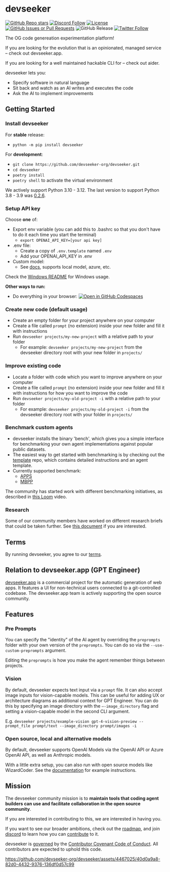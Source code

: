 # devseeker

[![GitHub Repo stars](https://img.shields.io/github/stars/devseeker-org/devseeker?style=social)](https://github.com/devseeker-org/devseeker)
[![Discord Follow](https://dcbadge.vercel.app/api/server/8tcDQ89Ej2?style=flat)](https://discord.gg/8tcDQ89Ej2)
[![License](https://img.shields.io/github/license/devseeker-org/devseeker)](https://github.com/devseeker-org/devseeker/blob/main/LICENSE)
[![GitHub Issues or Pull Requests](https://img.shields.io/github/issues/devseeker-org/devseeker)](https://github.com/devseeker-org/devseeker/issues)
![GitHub Release](https://img.shields.io/github/v/release/devseeker-org/devseeker)
[![Twitter Follow](https://img.shields.io/twitter/follow/antonosika?style=social)](https://twitter.com/antonosika)

The OG code genereation experimentation platform!

If you are looking for the evolution that is an opinionated, managed service – check out devseeker.app.

If you are looking for a well maintained hackable CLI for – check out aider.


devseeker lets you:
- Specify software in natural language
- Sit back and watch as an AI writes and executes the code
- Ask the AI to implement improvements

## Getting Started

### Install devseeker

For **stable** release:

- `python -m pip install devseeker`

For **development**:
- `git clone https://github.com/devseeker-org/devseeker.git`
- `cd devseeker`
- `poetry install`
- `poetry shell` to activate the virtual environment

We actively support Python 3.10 - 3.12. The last version to support Python 3.8 - 3.9 was [0.2.6](https://pypi.org/project/devseeker/0.2.6/).

### Setup API key

Choose **one** of:
- Export env variable (you can add this to .bashrc so that you don't have to do it each time you start the terminal)
    - `export OPENAI_API_KEY=[your api key]`
- .env file:
    - Create a copy of `.env.template` named `.env`
    - Add your OPENAI_API_KEY in .env
- Custom model:
    - See [docs](https://devseeker.readthedocs.io/en/latest/open_models.html), supports local model, azure, etc.

Check the [Windows README](./WINDOWS_README.md) for Windows usage.

**Other ways to run:**
- Do everything in your browser:
[![Open in GitHub Codespaces](https://github.com/codespaces/badge.svg)](https://github.com/devseeker-org/devseeker/codespaces)

### Create new code (default usage)
- Create an empty folder for your project anywhere on your computer
- Create a file called `prompt` (no extension) inside your new folder and fill it with instructions
- Run `devseeker projects/my-new-project` with a relative path to your folder
  - For example: `devseeker projects/my-new-project` from the devseeker directory root with your new folder in `projects/`

### Improve existing code
- Locate a folder with code which you want to improve anywhere on your computer
- Create a file called `prompt` (no extension) inside your new folder and fill it with instructions for how you want to improve the code
- Run `devseeker projects/my-old-project -i` with a relative path to your folder
  - For example: `devseeker projects/my-old-project -i` from the devseeker directory root with your folder in `projects/`

### Benchmark custom agents
- devseeker installs the binary 'bench', which gives you a simple interface for benchmarking your own agent implementations against popular public datasets.
- The easiest way to get started with benchmarking is by checking out the [template](https://github.com/devseeker-org/gpte-bench-template) repo, which contains detailed instructions and an agent template.
- Currently supported benchmark:
  - [APPS](https://github.com/hendrycks/apps)
  - [MBPP](https://github.com/google-research/google-research/tree/master/mbpp)

The community has started work with different benchmarking initiatives, as described in [this Loom](https://www.loom.com/share/206805143fbb4302b5455a5329eaab17?sid=f689608f-8e49-44f7-b55f-4c81e9dc93e6) video.

### Research
Some of our community members have worked on different research briefs that could be taken further. See [this document](https://docs.google.com/document/d/1qmOj2DvdPc6syIAm8iISZFpfik26BYw7ZziD5c-9G0E/edit?usp=sharing) if you are interested.

## Terms
By running devseeker, you agree to our [terms](https://github.com/devseeker-org/devseeker/blob/main/TERMS_OF_USE.md).


## Relation to devseeker.app (GPT Engineer)
[devseeker.app](https://devseeker.app/) is a commercial project for the automatic generation of web apps.
It features a UI for non-technical users connected to a git-controlled codebase.
The devseeker.app team is actively supporting the open source community.


## Features

### Pre Prompts
You can specify the "identity" of the AI agent by overriding the `preprompts` folder with your own version of the `preprompts`. You can do so via the `--use-custom-preprompts` argument.

Editing the `preprompts` is how you make the agent remember things between projects.

### Vision

By default, devseeker expects text input via a `prompt` file. It can also accept image inputs for vision-capable models. This can be useful for adding UX or architecture diagrams as additional context for GPT Engineer. You can do this by specifying an image directory with the `—-image_directory` flag and setting a vision-capable model in the second CLI argument.

E.g. `devseeker projects/example-vision gpt-4-vision-preview --prompt_file prompt/text --image_directory prompt/images -i`

### Open source, local and alternative models

By default, devseeker supports OpenAI Models via the OpenAI API or Azure OpenAI API, as well as Anthropic models.

With a little extra setup, you can also run with open source models like WizardCoder. See the [documentation](https://devseeker.readthedocs.io/en/latest/open_models.html) for example instructions.

## Mission

The devseeker community mission is to **maintain tools that coding agent builders can use and facilitate collaboration in the open source community**.

If you are interested in contributing to this, we are interested in having you.

If you want to see our broader ambitions, check out the [roadmap](https://github.com/devseeker-org/devseeker/blob/main/ROADMAP.md), and join
[discord](https://discord.gg/8tcDQ89Ej2)
to learn how you can [contribute](.github/CONTRIBUTING.md) to it.

devseeker is [governed](https://github.com/devseeker-org/devseeker/blob/main/GOVERNANCE.md) by the [Contributor Covenant Code of Conduct](https://github.com/devseeker-org/devseeker/blob/main/CODE_OF_CONDUCT.md). All contributors are expected to uphold this code.


https://github.com/devseeker-org/devseeker/assets/4467025/40d0a9a8-82d0-4432-9376-136df0d57c99
